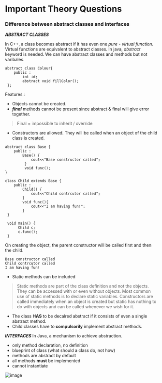 # Important Theory Questions

### Difference between abstract classes and interfaces

***ABSTRACT CLASSES***

In C++, a class becomes abstract if it has even one *pure - virtual function*. Virtual functions are equivalent to abstract classes. In java, *abstract* keyword is needed. We can have abstract classes and methods but not varibales. 
```
abstract class Colour{
    public : 
        int id;
        abstract void fillColor();
 };
 ```
 
 Features  :
  - Objects cannot be created.
  - ***final*** methods cannot be present since abstract & final will give error together. 
  > Final = impossible to inherit / override
  - Constructors are allowed. They will be called when an object of the child class is created.
  ``` 
  abstract class Base {
      public : 
          Base() {
              cout<<"Base constructor called";
           }
           void func();
  }
  
  class Child extends Base {
      public : 
          Child() {
              cout<<"Child contrcutor called";
          }
          void func(){
              cout<<"I am having fun!";
          }
   }
   
   void main() { 
        Child c;
        c.func();
   }
   ```
   
   On creating the object, the parent constructor will be called first and then the child. 
   
   ```
   Base constructor called
   Child contrcutor called
   I am having fun!
   ```
  - Static methods can be included
  > Static methods are part of the class definition and not the objects. They can be accessed with or even without objects. Most common use of static methods is to declare static variables.
  > Constructors are called immediately when an object is created but static has nothing to do with objects and can be called whenever we wish for it.

  - The class **HAS** to be decalred abstract if it consists of even a single abstract method.
  - Child classes have to **compulsorily** implement abstract methods.
  
  
***INTERFACES***
In Java, a mechanism to achieve abstraction. 
- only method declaration, no definition
- blueprint of class (what should a class do, not how)
- methods are abstract by default
- all methods **must** be implemented
- cannot instantiate 

![image](https://user-images.githubusercontent.com/107466664/178102756-e077702b-9d3b-476a-9ee0-dd68eba745e9.png)

